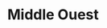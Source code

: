 ---
artist: Bergsonist
title: 'Middle Ouest'
apple_link: 'https://music.apple.com/us/album/middle-ouest/1492111637'
link: 'https://www.dropbox.com/s/rj3x3ca5xw1238k/Bergsonist.zip?dl=1'
content: ""
new_image: ../assets/FFWD/Bergsonist.png
published_date: '2020-03-25T21:59:41.000Z'
---